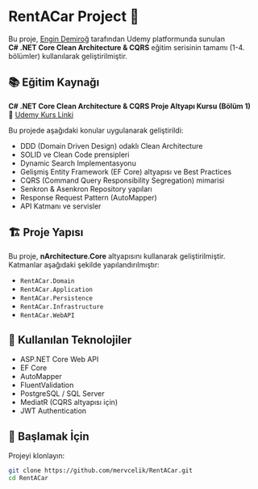 # RentACar Project 🚗  
Bu proje, [Engin Demiroğ](https://www.udemy.com/user/engindemiro/) tarafından Udemy platformunda sunulan  
**C# .NET Core Clean Architecture & CQRS** eğitim serisinin tamamı (1-4. bölümler) kullanılarak geliştirilmiştir.

## 📚 Eğitim Kaynağı
**C# .NET Core Clean Architecture & CQRS Proje Altyapı Kursu (Bölüm 1)**  
🔗 [Udemy Kurs Linki](https://www.udemy.com/course/c-net-core-clean-architecture-cqrs-proje-altyap-kursu-1)

Bu projede aşağıdaki konular uygulanarak geliştirildi:
- DDD (Domain Driven Design) odaklı Clean Architecture
- SOLID ve Clean Code prensipleri
- Dynamic Search Implementasyonu
- Gelişmiş Entity Framework (EF Core) altyapısı ve Best Practices
- CQRS (Command Query Responsibility Segregation) mimarisi
- Senkron & Asenkron Repository yapıları
- Response Request Pattern (AutoMapper)
- API Katmanı ve servisler

## 🏗️ Proje Yapısı
Bu proje, **nArchitecture.Core** altyapısını kullanarak geliştirilmiştir.  
Katmanlar aşağıdaki şekilde yapılandırılmıştır:

- `RentACar.Domain` 
- `RentACar.Application`
- `RentACar.Persistence`
- `RentACar.Infrastructure` 
- `RentACar.WebAPI`

## 🔧 Kullanılan Teknolojiler
- ASP.NET Core Web API
- EF Core
- AutoMapper
- FluentValidation
- PostgreSQL / SQL Server
- MediatR (CQRS altyapısı için)
- JWT Authentication

## 🚀 Başlamak İçin
Projeyi klonlayın:

```bash
git clone https://github.com/mervcelik/RentACar.git
cd RentACar
